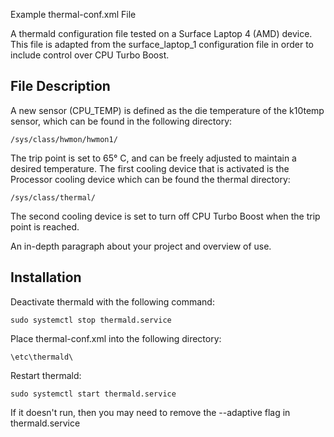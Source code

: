  Example thermal-conf.xml File

A thermald configuration file tested on a Surface Laptop 4 (AMD) device. This file is adapted from the surface_laptop_1 configuration file in order to include control over CPU Turbo Boost.

## File Description

A new sensor (CPU_TEMP) is defined as the die temperature of the k10temp sensor, which can be found in the following directory:
```
/sys/class/hwmon/hwmon1/
```
The trip point is set to 65° C, and can be freely adjusted to maintain a desired temperature. The first cooling device that is activated is the Processor cooling device which can be found the thermal directory:
```
/sys/class/thermal/
```

The second cooling device is set to turn off CPU Turbo Boost when the trip point is reached.

An in-depth paragraph about your project and overview of use.

## Installation

Deactivate thermald with the following command:

```
sudo systemctl stop thermald.service
```

Place thermal-conf.xml into the following directory:

```
\etc\thermald\
```
Restart thermald:

```
sudo systemctl start thermald.service
```

If it doesn't run, then you may need to remove the --adaptive flag in thermald.service

